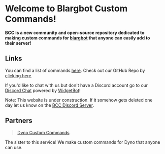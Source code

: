 # Welcome to Blargbot Custom Commands!
<siteline><b>BCC is a new community and open-source repository dedicated to making custom commands for <a href="https://blargbot.xyz">blargbot</a> that anyone can easily add to their server!</b></siteline>

## Links
You can find a list of commands [here](/commands).
Check out our GitHub Repo by [clicking here](https://github.com/BlargbotCC/Blargbot-Custom-Commands).

If you'd like to chat with us but don't have a Discord account go to our [Discord Chat](/chat) powered by [WidgetBot](https://widgetbot.io)!

 Note: This website is under construction. If it somehow gets deleted one day let us know on the [BCC Discord Server](https://discord.gg/wFBYUXS).
## Partners
> [Dyno Custom Commands](https://dynocc.tk) 

The sister to this service! We make custom commands for Dyno that anyone can use.
